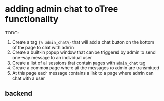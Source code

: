 # adding admin chat to oTree functionality

TODO:

1. Create a tag `{% admin_chat%}` that will add a chat button on the bottom of the page 
to chat with admin
2. Create a built-in popup window that can be triggered by admin to send one-way message to an individual user
3. Create a list of all sessions that contain pages with `admin_chat` tag
4. Create a common page where all the messages to admin are transmitted
5. At this page each message contains a link to a page where admin can chat with a user


## backend





